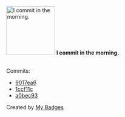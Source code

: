 <img src="https://my-badges.github.io/my-badges/morning-commits.png" alt="I commit in the morning." title="I commit in the morning." width="128">
<strong>I commit in the morning.</strong>
<br><br>

Commits:

- <a href="https://github.com/earnubs/my.ubuntu.com/commit/9017ea694292528bf8e36fc81d058cea189fc218">9017ea6</a>
- <a href="https://github.com/earnubs/my.ubuntu.com/commit/1ccf11c42a88b64b443dd9a1249265528bbecdde">1ccf11c</a>
- <a href="https://github.com/earnubs/try-auth-lpteams/commit/a0bec93c1e6219f1154f599b4ba429354cda882e">a0bec93</a>


Created by <a href="https://github.com/my-badges/my-badges">My Badges</a>